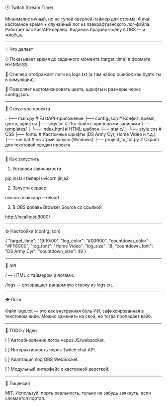 🕒 Twitch Stream Timer

Минималистичный, но не тупой оверлей-таймер для стрима.
Фича: кастомное время + случайный лог из лавкрафтианского лог-файла.
Работает как FastAPI-сервер. Кидаешь браузер-сцену в OBS — и живёшь.


---

💡 Что делает

⏱ Показывает время до заданного момента (target_time) в формате HH:MM:SS.

🧠 Стилево отображает логи из logs.txt (а там набор ошибок как будто ты в симуляции).

🎨 Позволяет кастомизировать цвета, шрифты и размеры через config.json.



---

📁 Структура проекта

.
├── main.py                # FastAPI-приложение
├── config.json            # Конфиг: время, цвета, шрифты
├── logs.txt               # Лог-файл с криповыми записями
├── templates/
│   └── index.html         # HTML-шаблон
├── static/
│   └── style.css          # CSS
├── fonts/                 # Кастомные шрифты (DS Army Cyr, Home Video и т.д.)
├── run.bat                # Быстрый запуск (Windows)
├── project_to_txt.py      # Скрипт для текстовой сводки проекта


---

🚀 Как запустить

1. Установи зависимости:

pip install fastapi uvicorn jinja2


2. Запусти сервер:

uvicorn main:app --reload


3. В OBS добавь Browser Source со ссылкой:

http://localhost:8000/




---

⚙️ Настройки (config.json)

{
  "target_time": "19:10:00",
  "log_color": "#00ff00",
  "countdown_color": "#FF8C00",
  "log_font": "Home Video",
  "log_size": 18,
  "countdown_font": "DS Army Cyr",
  "countdown_size": 48
}


---

📡 API

/ — HTML с таймером и логами.

/logs — возвращает рандомную строку из logs.txt.



---

👁 Логи

Файл logs.txt — это как внутренняя боль ИИ, зафиксированная в текстовом виде.
Можно заменить на свой, но тогда пропадает вайб.


---

🧠 TODO / Идеи

[ ] Автообновление логов через JS/websocket.

[ ] Интерактивность через Twitch chat API.

[ ] Адаптация под OBS WebSocket.

[ ] Модульный интерфейс с кастомной версткой.



---

🔞 Лицензия

MIT. Используй, порть реальность, только не забудь звякнуть, если сломается портал.
